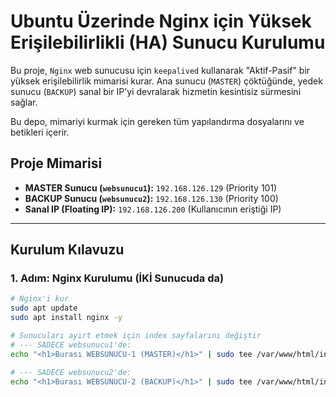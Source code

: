 # Ubuntu Üzerinde Nginx için Yüksek Erişilebilirlikli (HA) Sunucu Kurulumu

Bu proje, `Nginx` web sunucusu için `keepalived` kullanarak "Aktif-Pasif" bir yüksek erişilebilirlik mimarisi kurar. Ana sunucu (`MASTER`) çöktüğünde, yedek sunucu (`BACKUP`) sanal bir IP'yi devralarak hizmetin kesintisiz sürmesini sağlar.

Bu depo, mimariyi kurmak için gereken tüm yapılandırma dosyalarını ve betikleri içerir.

## Proje Mimarisi

* **MASTER Sunucu (`websunucu1`):** `192.168.126.129` (Priority 101)
* **BACKUP Sunucu (`websunucu2`):** `192.168.126.130` (Priority 100)
* **Sanal IP (Floating IP):** `192.168.126.200` (Kullanıcının eriştiği IP)

---

## Kurulum Kılavuzu

### 1. Adım: Nginx Kurulumu (İKİ Sunucuda da)

```bash
# Nginx'i kur
sudo apt update
sudo apt install nginx -y

# Sunucuları ayırt etmek için index sayfalarını değiştir
# --- SADECE websunucu1'de:
echo "<h1>Burası WEBSUNUCU-1 (MASTER)</h1>" | sudo tee /var/www/html/index.html

# --- SADECE websunucu2'de:
echo "<h1>Burası WEBSUNUCU-2 (BACKUP)</h1>" | sudo tee /var/www/html/index.html
